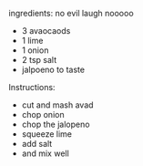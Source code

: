ingredients: no evil laugh nooooo
- 3 avaocaods
- 1 lime
- 1 onion
- 2 tsp salt
- jalpoeno to taste

Instructions:
- cut and mash avad
- chop onion
- chop the jalopeno
- squeeze lime
- add salt
- and mix well

